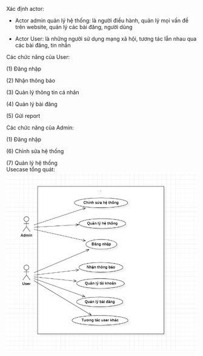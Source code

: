 Xác định actor: 

+ Actor admin quản lý hệ thống: là người điều hành, quản lý mọi vấn đề trên website, quản lý các bài đăng, người dùng

+ Actor User: là những người sử dụng mạng xã hội, tương tác lẫn nhau qua các bài đăng, tin nhắn

Các chức năng của User:

(1) Đăng nhập

(2) Nhận thông báo

(3) Quản lý thông tin cá nhân

(4) Quản lý bài đăng

(5) Gửi report

Các chức năng của Admin:

(1) Đăng nhập

(6) Chỉnh sửa hệ thống

(7) Quản lý hệ thống </br>
Usecase tổng quát:
![alt text](https://github.com/nam0912nguyen/VUWIT16A_WebMXH/blob/master/documentation/drafts/usecase/Usecase%20Tổng%20quát.PNG)
